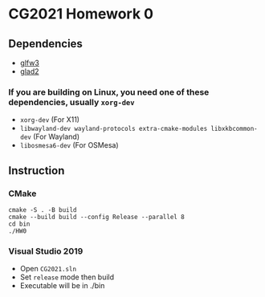 # CG2021 Homework 0

## Dependencies

- [glfw3](https://github.com/glfw/glfw)
- [glad2](https://github.com/Dav1dde/glad)

### If you are building on Linux, you need one of these dependencies, usually `xorg-dev`
- `xorg-dev` (For X11)
- `libwayland-dev wayland-protocols extra-cmake-modules libxkbcommon-dev` (For Wayland)
- `libosmesa6-dev` (For OSMesa)

## Instruction

### CMake

```bash=
cmake -S . -B build
cmake --build build --config Release --parallel 8
cd bin
./HW0
```

### Visual Studio 2019

- Open `CG2021.sln`
- Set `release` mode then build
- Executable will be in ./bin
